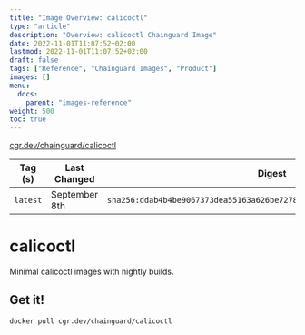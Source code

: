 ```yaml
---
title: "Image Overview: calicoctl"
type: "article"
description: "Overview: calicoctl Chainguard Image"
date: 2022-11-01T11:07:52+02:00
lastmod: 2022-11-01T11:07:52+02:00
draft: false
tags: ["Reference", "Chainguard Images", "Product"]
images: []
menu:
  docs:
    parent: "images-reference"
weight: 500
toc: true
---
```


[cgr.dev/chainguard/calicoctl](https://github.com/chainguard-images/images/tree/main/images/calicoctl)

| Tag (s)   | Last Changed  | Digest                                                                    |
|-----------|---------------|---------------------------------------------------------------------------|
|  `latest` | September 8th | `sha256:ddab4b4be9067373dea55163a626be72781c8033df18c8f4b64b5b45a9db292c` |

# calicoctl

Minimal calicoctl images with nightly builds.

## Get it!

```shell
docker pull cgr.dev/chainguard/calicoctl
```
